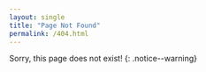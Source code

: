 ```yaml
---
layout: single
title: "Page Not Found"
permalink: /404.html
---
```


Sorry, this page does not exist!
{: .notice--warning}
